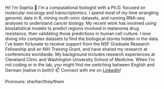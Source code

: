 Hi! I'm Sophia 👋
I'm a computational biologist with a Ph.D. focused on molecular oncology and transcriptomics. I spend most of my time wrangling genomic data in R, mining multi-omic datasets, and running RNA-seq analyses to understand cancer biology.
My recent work has involved using biostatistical models to predict regions involved in melanoma drug resistance, then validating those predictions in human cell culture. I love diving into complex datasets to find the biological stories hidden in the data.
I've been fortunate to receive support from the NSF Graduate Research Fellowship and an NIH Training Grant, and have shared my research at conferences worldwide. My background includes research experiences at Cleveland Clinic and Washington University School of Medicine.
When I'm not coding or in the lab, you might find me switching between English and German (native in both)!
📫 Connect with me on [LinkedIn](https://www.linkedin.com/in/sophia-degeorgia-3302a580/)!

Pronouns: she/her/they/them

